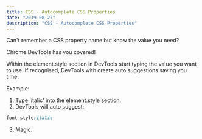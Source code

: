 ```yaml
---
title: CSS - Autocomplete CSS Properties
date: "2019-08-27"
description: "CSS - Autocomplete CSS Properties"
---
```


Can't remember a CSS property name but know the value you need?

Chrome DevTools has you covered!

Within the element.style section in DevTools start typing the value you want to use. If recognised, DevTools with create auto suggestions saving you time.

Example:

1. Type 'italic' into the element.style section.
2. DevTools will auto suggest: 
```css
font-style:italic
```
3. Magic.



